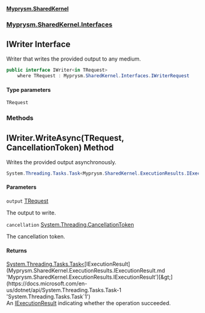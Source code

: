 #### [Myprysm.SharedKernel](index.md 'index')
### [Myprysm.SharedKernel.Interfaces](index.md#Myprysm.SharedKernel.Interfaces 'Myprysm.SharedKernel.Interfaces')

## IWriter<TRequest> Interface

Writer that writes the provided output to any medium.

```csharp
public interface IWriter<in TRequest>
    where TRequest : Myprysm.SharedKernel.Interfaces.IWriterRequest
```
#### Type parameters

<a name='Myprysm.SharedKernel.Interfaces.IWriter_TRequest_.TRequest'></a>

`TRequest`
### Methods

<a name='Myprysm.SharedKernel.Interfaces.IWriter_TRequest_.WriteAsync(TRequest,System.Threading.CancellationToken)'></a>

## IWriter<TRequest>.WriteAsync(TRequest, CancellationToken) Method

Writes the provided output asynchronously.

```csharp
System.Threading.Tasks.Task<Myprysm.SharedKernel.ExecutionResults.IExecutionResult> WriteAsync(TRequest output, System.Threading.CancellationToken cancellation=default(System.Threading.CancellationToken));
```
#### Parameters

<a name='Myprysm.SharedKernel.Interfaces.IWriter_TRequest_.WriteAsync(TRequest,System.Threading.CancellationToken).output'></a>

`output` [TRequest](Myprysm.SharedKernel.Interfaces.IWriter_TRequest_.md#Myprysm.SharedKernel.Interfaces.IWriter_TRequest_.TRequest 'Myprysm.SharedKernel.Interfaces.IWriter<TRequest>.TRequest')

The output to write.

<a name='Myprysm.SharedKernel.Interfaces.IWriter_TRequest_.WriteAsync(TRequest,System.Threading.CancellationToken).cancellation'></a>

`cancellation` [System.Threading.CancellationToken](https://docs.microsoft.com/en-us/dotnet/api/System.Threading.CancellationToken 'System.Threading.CancellationToken')

The cancellation token.

#### Returns
[System.Threading.Tasks.Task&lt;](https://docs.microsoft.com/en-us/dotnet/api/System.Threading.Tasks.Task-1 'System.Threading.Tasks.Task`1')[IExecutionResult](Myprysm.SharedKernel.ExecutionResults.IExecutionResult.md 'Myprysm.SharedKernel.ExecutionResults.IExecutionResult')[&gt;](https://docs.microsoft.com/en-us/dotnet/api/System.Threading.Tasks.Task-1 'System.Threading.Tasks.Task`1')  
An [IExecutionResult](Myprysm.SharedKernel.ExecutionResults.IExecutionResult.md 'Myprysm.SharedKernel.ExecutionResults.IExecutionResult') indicating whether the operation succeeded.